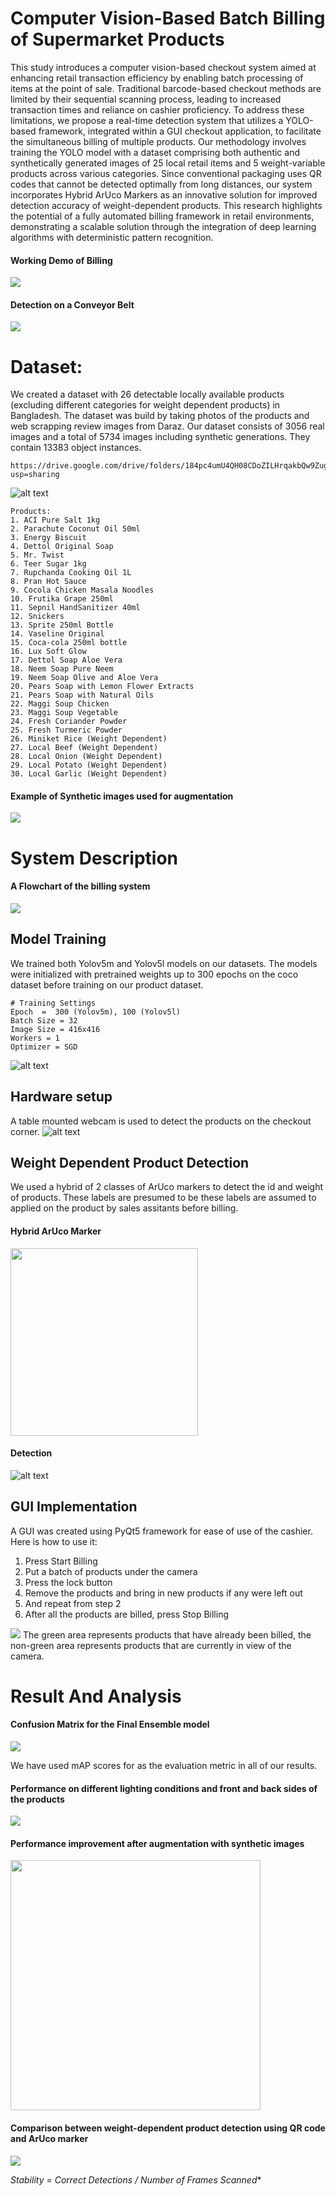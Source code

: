 Computer Vision-Based Batch Billing of Supermarket Products
========
This study introduces a computer vision-based checkout system aimed at enhancing retail transaction efficiency by enabling batch processing of items at the point of sale. Traditional barcode-based checkout methods are limited by their sequential scanning process, leading to increased transaction times and reliance on cashier proficiency. To address these limitations, we propose a real-time detection system that utilizes a YOLO-based framework, integrated within a GUI checkout application, to facilitate the simultaneous billing of multiple products. Our methodology involves training the YOLO model with a dataset comprising both authentic and synthetically generated images of 25 local retail items and 5 weight-variable products across various categories. Since conventional packaging uses QR codes that cannot be detected optimally from long distances, our system incorporates Hybrid ArUco Markers as an innovative solution for improved detection accuracy of weight-dependent products. This research highlights the potential of a fully automated billing framework in retail environments, demonstrating a scalable solution through the integration of deep learning algorithms with deterministic pattern recognition.
#### Working Demo of Billing
<img src="https://github.com/Rusab/Supermall-Checkout-system-yolov5/blob/qr-implementation/images/static.gif?raw=true">

#### Detection on a Conveyor Belt

<img src="https://github.com/Rusab/Supermall-Checkout-system-yolov5/blob/qr-implementation/images/dynamic.gif?raw=true">

# Dataset:
We created a dataset with 26 detectable locally available products (excluding different categories for weight dependent products) in Bangladesh. The dataset was build by taking photos of the products and web scrapping review images from Daraz.  Our dataset consists of 3056 real images and a total of 5734 images including synthetic generations. They contain 13383 object instances.
```
https://drive.google.com/drive/folders/184pc4umU4QH08CDoZILHrqakbQw9Zug4?usp=sharing
```

![alt text](https://github.com/Rusab/Supermall-Checkout-system-yolov5/blob/qr-implementation/images/Products.jpg?raw=true)
```
Products:
1. ACI Pure Salt 1kg 
2. Parachute Coconut Oil 50ml 
3. Energy Biscuit 
4. Dettol Original Soap 
5. Mr. Twist 
6. Teer Sugar 1kg 
7. Rupchanda Cooking Oil 1L 
8. Pran Hot Sauce 
9. Cocola Chicken Masala Noodles 
10. Frutika Grape 250ml 
11. Sepnil HandSanitizer 40ml 
12. Snickers 
13. Sprite 250ml Bottle 
14. Vaseline Original 
15. Coca-cola 250ml bottle 
16. Lux Soft Glow 
17. Dettol Soap Aloe Vera 
18. Neem Soap Pure Neem 
19. Neem Soap Olive and Aloe Vera 
20. Pears Soap with Lemon Flower Extracts
21. Pears Soap with Natural Oils
22. Maggi Soup Chicken 
23. Maggi Soup Vegetable 
24. Fresh Coriander Powder 
25. Fresh Turmeric Powder 
26. Miniket Rice (Weight Dependent) 
27. Local Beef (Weight Dependent)
28. Local Onion (Weight Dependent) 
29. Local Potato (Weight Dependent) 
30. Local Garlic (Weight Dependent)
```
#### Example of Synthetic images used for augmentation
<img src="https://github.com/Rusab/Supermall-Checkout-system-yolov5/blob/qr-implementation/images/Synthetic image.png?raw=true">

# System Description
#### A Flowchart of the billing system
<img src="https://github.com/Rusab/Supermall-Checkout-system-yolov5/blob/qr-implementation/images/flowchart.png?raw=true">

## Model Training

We trained both Yolov5m and Yolov5l models on our datasets. The models were initialized with pretrained weights up to 300 epochs on the coco dataset before training on our product dataset.
```
# Training Settings
Epoch  =  300 (Yolov5m), 100 (Yolov5l)
Batch Size = 32
Image Size = 416x416
Workers = 1
Optimizer = SGD
```
![alt text](https://github.com/Rusab/Supermall-Checkout-system-yolov5/blob/qr-implementation/images/ArucoLnM.png?raw=true)


## Hardware setup
A table mounted webcam is used to detect the products on the checkout corner.
![alt text](https://github.com/Rusab/Supermall-Checkout-system-yolov5/blob/qr-implementation/images/hardware%20setup.png?raw=true)


## Weight Dependent Product Detection
We used a hybrid of 2 classes of ArUco markers to detect the id and weight of products. These labels are presumed to be these labels are assumed to applied on the product by sales assitants before billing.

#### Hybrid ArUco Marker

<img src="https://github.com/Rusab/Supermall-Checkout-system-yolov5/blob/qr-implementation/images/arucoh.png?raw=true" width="300">

#### Detection
![alt text](https://github.com/Rusab/Supermall-Checkout-system-yolov5/blob/qr-implementation/images/arucodet.png?raw=true)


## GUI Implementation
A GUI was created using PyQt5 framework for ease of use of the cashier. Here is how to use it:
1. Press Start Billing
2. Put a batch of products under the camera
3. Press the lock button
4. Remove the products and bring in new products if any were left out
5. And repeat from step 2
6. After all the products are billed, press Stop Billing

<img src="https://github.com/Rusab/Supermall-Checkout-system-yolov5/blob/qr-implementation/images/lock mechanism.png?raw=true">
The green area represents products that have already been billed, the non-green area represents products that are currently in view of the camera.


# Result And Analysis
#### Confusion Matrix for the Final Ensemble model
<img src="https://github.com/Rusab/Supermall-Checkout-system-yolov5/blob/qr-implementation/images/ensemble_test3.png?raw=true">

We have used mAP scores for as the evaluation metric in all of our results.
#### Performance on different lighting conditions and front and back sides of the products
<img src="https://github.com/Rusab/Supermall-Checkout-system-yolov5/blob/qr-implementation/images/shot_220926_173800.png?raw=true">

#### Performance improvement after augmentation with synthetic images
<img src="https://github.com/Rusab/Supermall-Checkout-system-yolov5/blob/qr-implementation/images/aug.png?raw=true" width="400">

#### Comparison between weight-dependent product detection using QR code and ArUco marker
<img src="https://github.com/Rusab/Supermall-Checkout-system-yolov5/blob/qr-implementation/images/qraruco.png?raw=true">

*Stability = Correct Detections / Number of Frames Scanned**

